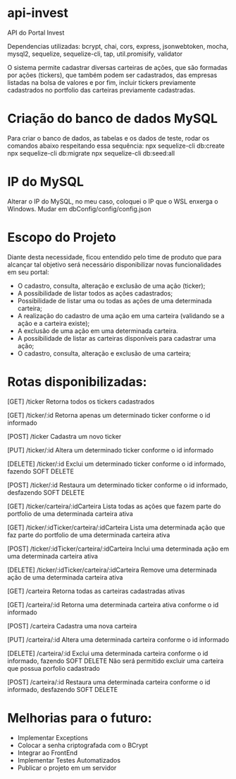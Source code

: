 # api-invest

API do Portal Invest

Dependencias utilizadas:
bcrypt, chai, cors, express, jsonwebtoken, mocha, mysql2, sequelize, sequelize-cli, tap, util.promisify, validator

O sistema permite cadastrar diversas carteiras de ações, que são formadas por ações (tickers), que também podem ser cadastrados, das empresas listadas na bolsa de valores e por fim, incluir tickers previamente cadastrados no portfolio das carteiras previamente cadastradas.

# Criação do banco de dados MySQL

Para criar o banco de dados, as tabelas e os dados de teste, rodar os comandos abaixo respeitando essa sequência:
npx sequelize-cli db:create
npx sequelize-cli db:migrate
npx sequelize-cli db:seed:all

# IP do MySQL
Alterar o IP do MySQL, no meu caso, coloquei o IP que o WSL enxerga o Windows. Mudar em dbConfig/config/config.json

# Escopo do Projeto

Diante desta necessidade, ficou entendido pelo time de produto que para alcançar tal objetivo será necessário disponibilizar novas funcionalidades em seu portal:
- O cadastro, consulta, alteração e exclusão de uma ação (ticker);
- A possibilidade de listar todos as ações cadastrados;
- Possibilidade de listar uma ou todas as ações de uma determinada carteira;
- A realização do cadastro de uma ação em uma carteira (validando se a ação e a carteira existe);
- A exclusão de uma ação em uma determinada carteira.
- A possibilidade de listar as carteiras disponíveis para cadastrar uma ação;
- O cadastro, consulta, alteração e exclusão de uma carteira;

# Rotas disponibilizadas:

[GET] /ticker 
Retorna todos os tickers cadastrados

[GET] /ticker/:id
Retorna apenas um determinado ticker conforme o id informado

[POST] /ticker
Cadastra um novo ticker

[PUT] /ticker/:id
Altera um determinado ticker conforme o id informado

[DELETE] /ticker/:id
Exclui um determinado ticker conforme o id informado, fazendo SOFT DELETE

[POST] /ticker/:id
Restaura um determinado ticker conforme o id informado, desfazendo SOFT DELETE 

[GET] /ticker/carteira/:idCarteira
Lista todas as ações que fazem parte do portfolio de uma determinada carteira ativa

[GET] /ticker/:idTicker/carteira/:idCarteira
Lista uma determinada ação que faz parte do portfolio de uma determinada carteira ativa

[POST] /ticker/:idTicker/carteira/:idCarteira
Inclui uma determinada ação em uma determinada carteira ativa

[DELETE] /ticker/:idTicker/carteira/:idCarteira
Remove uma determinada ação de uma determinada carteira ativa

[GET] /carteira 
Retorna todas as carteiras cadastradas ativas

[GET] /carteira/:id
Retorna uma determinada carteira ativa conforme o id informado

[POST] /carteira
Cadastra uma nova carteira

[PUT] /carteira/:id
Altera uma determinada carteira conforme o id informado

[DELETE] /carteira/:id
Exclui uma determinada carteira conforme o id informado, fazendo SOFT DELETE
Não será permitido excluir uma carteira que possua porfolio cadastrado

[POST] /carteira/:id
Restaura uma determinada carteira conforme o id informado, desfazendo SOFT DELETE

# Melhorias para o futuro:
- Implementar Exceptions
- Colocar a senha criptografada com o BCrypt
- Integrar ao FrontEnd
- Implementar Testes Automatizados
- Publicar o projeto em um servidor